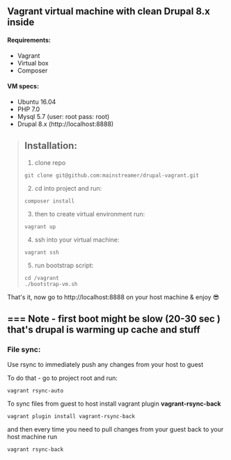 ## Vagrant virtual machine with clean Drupal 8.x inside
#### Requirements:
* Vagrant
* Virtual box
* Composer

#### VM specs:
* Ubuntu 16.04
* PHP 7.0
* Mysql 5.7 (user: root  pass: root)
* Drupal 8.x (http://localhost:8888)

> ## Installation:
> 
>1)   clone repo
>
>     git clone git@github.com:mainstreamer/drupal-vagrant.git
>2)   cd into project and run:
> 
>     composer install
>3)   then to create virtual environment run:
> 
>     vagrant up
>4)   ssh into your virtual machine:
> 
>     vagrant ssh
>5)   run bootstrap script:
> 
>     cd /vagrant
>     ./bootstrap-vm.sh
     
 
That's it, now go to http://localhost:8888 on your host machine
   &
enjoy :sunglasses:

===
Note - first boot might be slow (20-30 sec ) that's drupal is warming up cache and stuff
---
### File sync:

Use rsync to immediately push any changes from your host to guest

To do that - go to project root and run:

    vagrant rsync-auto

To sync files from guest to host install vagrant plugin **vagrant-rsync-back** 

    vagrant plugin install vagrant-rsync-back

and then every time you need to pull changes from your guest back to your host machine run

    vagrant rsync-back
